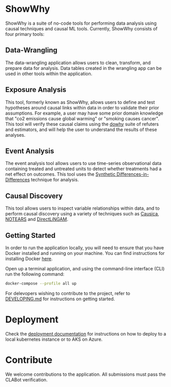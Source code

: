 # ShowWhy

ShowWhy is a suite of no-code tools for performing data analysis using causal techniques and causal ML tools.
Currently, ShowWhy consists of four primary tools:

## Data-Wrangling

The data-wrangling application allows users to clean, transform, and prepare data for analysis.
Data tables created in the wrangling app can be used in other tools within the application.

## Exposure Analysis

This tool, formerly known as ShowWhy, allows users to define and test hypotheses around causal links within data in order to validate their prior assumptions.
For example, a user may have some prior domain knowledge that "co2 emissions cause global warming" or "smoking causes cancer".
This tool will verify these causal claims using the [dowhy](https://py-why.github.io/dowhy/v0.8/) suite of refuters and estimators, and will help the user to understand the results of these analyses.

## Event Analysis

The event analysis tool allows users to use time-series observational data containing treated and untreated units to detect whether treatments had a net effect on outcomes. This tool uses the [Synthetic Differences-in-Differences](https://github.com/synth-inference/synthdid) technique for analysis.

## Causal Discovery

This tool allows users to inspect variable relationships within data, and to perform causal discovery using a variety of techniques such as [Causica](https://github.com/microsoft/causica), [NOTEARS](https://github.com/xunzheng/notears) and [DirectLiNGAM](https://lingam.readthedocs.io/en/latest/reference/direct_lingam.html).

## Getting Started

In order to run the application locally, you will need to ensure that you have Docker installed and running on your machine. You can find instructions for installing Docker [here](https://docs.docker.com/get-docker/).

Open up a terminal application, and using the command-line interface (CLI) run the following command:

```bash
docker-compose --profile all up
```

For delevopers wishing to contribute to the project, refer to [DEVELOPING.md](./DEVELOPING.md) for instructions on getting started.

# Deployment

Check the [deployment documentation](./docs/deployment/README.md) for instructions on how to deploy to a local kubernetes instance or to AKS on Azure.

# Contribute

We welcome contributions to the application.
All submissions must pass the CLABot verification.
